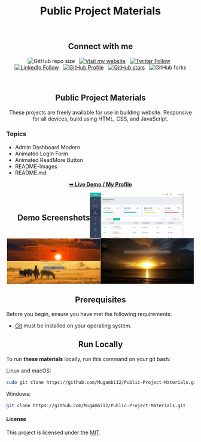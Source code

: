 <h1 align="center">Public Project Materials</h1> <br/>
<h2 align="center">Connect with me</h2>

<div align="center">

  ![GitHub repo size](https://img.shields.io/github/repo-size/Mugambi12/Public-Project-Materials) &nbsp;
  [![Visit my website](https://img.shields.io/badge/Visit%20my%20website-Here-lightblue)](https://silasmugambi.pages.dev) &nbsp;
  [![Twitter Follow](https://img.shields.io/twitter/follow/Twitter?style=social)](https://twitter.com/intent/follow?screen_name=mugambimungiria) &nbsp;
  [![LinkedIn Follow](https://img.shields.io/badge/LinkedIn-Follow-blue)](https://www.linkedin.com/in/silasmugambi/) &nbsp;
  [![GitHub Profile](https://img.shields.io/github/followers/Mugambi12?style=social)](https://github.com/Mugambi12) &nbsp;
  [![GitHub stars](https://img.shields.io/github/stars/Mugambi12/Public-Project-Materials?style=social)](https://github.com/Mugambi12/Public-Project-Materials) &nbsp;
  ![GitHub forks](https://img.shields.io/github/forks/Mugambi12/Public-Project-Materials?style=social)

  <br/>

  <h2 align="center">Public Project Materials</h2>

  <p text-align="justify">These projects are freely available for use in building website. Responsive for all devices, build using HTML, CSS, and JavaScript.</p>

  <h3 align="left">Topics</h3>
    
  <ul align="left">
  <li>Admin Dashboard Modern</li>
  <li>Animated LogIn Form</li>
  <li>Animated ReadMore Button</li>
  <li>README-Images</li>
  <li>README.md</li>
  </ul>

  <a href="https://github.com/Mugambi12"><strong>➥ Live Demo / My Profile</strong></a>

</div>



<div style="display: flex; justify-content: center; align-items: center; align-items: center; flex-wrap: wrap;">
  <h2 align="center">Demo Screenshots</h2>

  <img src="./README-Images/AdminDashboard.png" alt="Admin Dashboard Desktop Demo" title="Desktop Demo" width="250px">
  <img src="./README-Images/LoginPage.png" alt="Login Page Desktop Demo" title="Desktop Demo" width="250px">
  <img src="./README-Images/ReadMore.png" alt="ReadMore Desktop Demo" title="Desktop Demo" width="250px">
</div>



<h2 align="center">Prerequisites</h2>

Before you begin, ensure you have met the following requirements:

* [Git](https://git-scm.com/downloads "Download Git") must be installed on your operating system.




<h2 align="center">Run Locally</h2>

To run **these materials** locally, run this command on your git bash:

Linux and macOS:

```bash
sudo git clone https://github.com/Mugambi12/Public-Project-Materials.git
```

Windows:

```bash
git clone https://github.com/Mugambi12/Public-Project-Materials.git
```

#### License

  <p>This project is licensed under the <a href="https://choosealicense.com/licenses/mit/">MIT</a>.</p>
